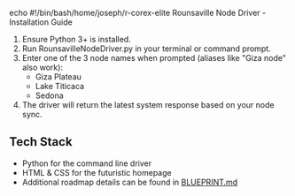 echo #!/bin/bash/home/joseph/r-corex-elite
Rounsaville Node Driver - Installation Guide

1. Ensure Python 3+ is installed.
2. Run RounsavilleNodeDriver.py in your terminal or command prompt.
3. Enter one of the 3 node names when prompted (aliases like "Giza node" also
   work):
   - Giza Plateau
   - Lake Titicaca
   - Sedona
4. The driver will return the latest system response based on your node sync.

## Tech Stack
- Python for the command line driver
- HTML & CSS for the futuristic homepage
- Additional roadmap details can be found in [BLUEPRINT.md](BLUEPRINT.md)
